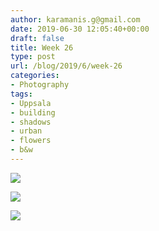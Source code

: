 ```yaml
---
author: karamanis.g@gmail.com
date: 2019-06-30 12:05:40+00:00
draft: false
title: Week 26
type: post
url: /blog/2019/6/week-26
categories:
- Photography
tags:
- Uppsala
- building
- shadows
- urban
- flowers
- b&w
---
```




  
   ![](https://images.squarespace-cdn.com/content/v1/4f3f61bae4b063b909445965/1561896288856-IIRPXRH3XMETRJU4HW6W/ke17ZwdGBToddI8pDm48kF9aEDQaTpZHfWEO2zppK7Z7gQa3H78H3Y0txjaiv_0fDoOvxcdMmMKkDsyUqMSsMWxHk725yiiHCCLfrh8O1z5QPOohDIaIeljMHgDF5CVlOqpeNLcJ80NK65_fV7S1UX7HUUwySjcPdRBGehEKrDf5zebfiuf9u6oCHzr2lsfYZD7bBzAwq_2wCJyqgJebgg/IMG_3448-2.JPEG?format=original)

  

  
   ![](https://images.squarespace-cdn.com/content/v1/4f3f61bae4b063b909445965/1561896289392-C937H8F1738Z2YEAFLU9/ke17ZwdGBToddI8pDm48kF9aEDQaTpZHfWEO2zppK7Z7gQa3H78H3Y0txjaiv_0fDoOvxcdMmMKkDsyUqMSsMWxHk725yiiHCCLfrh8O1z5QPOohDIaIeljMHgDF5CVlOqpeNLcJ80NK65_fV7S1UX7HUUwySjcPdRBGehEKrDf5zebfiuf9u6oCHzr2lsfYZD7bBzAwq_2wCJyqgJebgg/IMG_3451-2.JPEG?format=original)

  

  
   ![](https://images.squarespace-cdn.com/content/v1/4f3f61bae4b063b909445965/1561896295160-JD8AYJWIB3VNQUUW9D0X/ke17ZwdGBToddI8pDm48kM19vGfAY4CpRvzWg9j4Rs97gQa3H78H3Y0txjaiv_0fDoOvxcdMmMKkDsyUqMSsMWxHk725yiiHCCLfrh8O1z5QPOohDIaIeljMHgDF5CVlOqpeNLcJ80NK65_fV7S1Ucs6qC7sr7nMoIk6RghKQ5zqaVLBrlbIpJKi9eKqHOg0LjA7Zh6OR0YZYaXtoY39jA/IMG_3484-2.JPEG?format=original)

  


